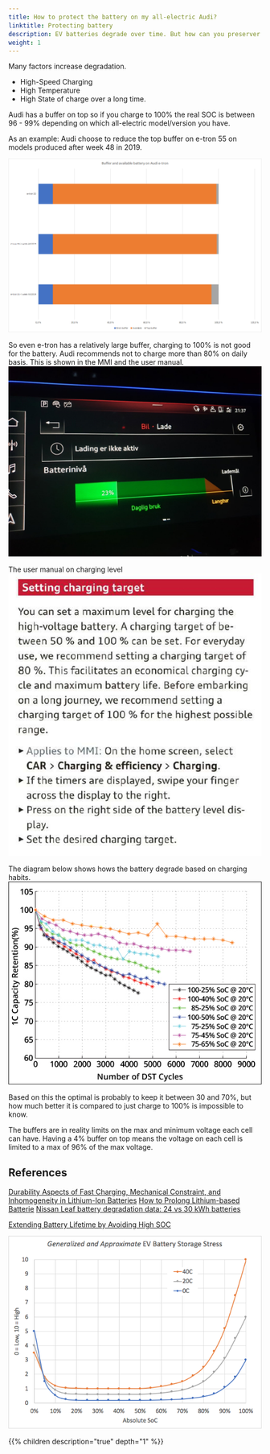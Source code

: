 ```yaml
---
title: How to protect the battery on my all-electric Audi?
linktitle: Protecting battery
description: EV batteries degrade over time. But how can you preserver battery capacity the most?
weight: 1
---
```


Many factors increase degradation.

- High-Speed Charging
- High Temperature
- High State of charge over a long time.

Audi has a buffer on top so if you charge to 100% the real SOC is between 96 - 99% depending on which all-electric model/version you have.

As an example: Audi choose to reduce the top buffer on e-tron 55 on models produced after week 48 in 2019.

![bilde](buffersize.png "Buffer size" )

So even e-tron has a relatively  large buffer, charging to 100% is not good for the battery. Audi recommends not to charge more than 80% on daily basis. This is shown in the MMI and the user manual.
![bilde](chargingtarget.png "Charging target")

The user manual on charging level
![bilde](usermanual.png "Usermanual")

The diagram below shows hows the battery degrade based on charging habits.
![bilde](dstcycles.png "Battery degradation")

Based on this the optimal is probably to keep it between 30 and 70%, but how much better it is compared to just charge to 100% is impossible to know.

The buffers are in reality limits on the max and minimum voltage each cell can have. Having a 4% buffer on top means the voltage on each cell is limited to a max of 96% of the max voltage.

## References

[Durability Aspects of  Fast Charging,  Mechanical Constraint, and Inhomogeneity  in Lithium-Ion Batteries](https://www.diva-portal.org/smash/get/diva2:1198746/FULLTEXT01.pdf)
[How to Prolong Lithium-based Batterie](https://batteryuniversity.com/learn/article/how_to_prolong_lithium_based_batteries)
[Nissan Leaf battery degradation data: 24 vs 30 kWh batteries](https://pushevs.com/2018/03/20/nissan-leaf-battery-degradation-data-24-vs-30-kwh-batteries/)

[Extending Battery Lifetime by Avoiding High SOC ](https://books.google.no/books?id=dG6rDwAAQBAJ&printsec=frontcover&hl=no#v=onepage&q=degradation&f=false)

![bilde](evstoragestress.png)

{{% children description="true" depth="1" %}}
